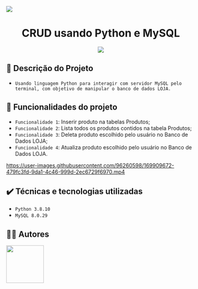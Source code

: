 <p><img src="https://user-images.githubusercontent.com/96260598/169896120-fcd89298-69bc-4e83-9353-a8e539afd3de.png"/></p>
<h1 align="center">CRUD usando Python e MySQL</h1>
<p align="center"><img src="http://img.shields.io/static/v1?label=STATUS&message=CONCLUIDO&color=GREEN&style=for-the-badge"/></p>

## 📜 Descrição do Projeto

- `Usando linguagem Python para interagir com servidor MySQL pelo terminal, com objetivo de manipular o banco de dados LOJA.`


## :hammer: Funcionalidades do projeto

- `Funcionalidade 1`: Inserir produto na tabelas Produtos;
- `Funcionalidade 2`: Lista todos os produtos contidos na tabela Produtos;
- `Funcionalidade 3`: Deleta produto escolhido pelo usuário no Banco de Dados LOJA;
- `Funcionalidade 4`: Atualiza produto escolhido pelo usuário no Banco de Dados LOJA.

https://user-images.githubusercontent.com/96260598/169909672-479fc3fd-9da1-4c46-999d-2ec6729f6970.mp4


## ✔️ Técnicas e tecnologias utilizadas

- `Python 3.8.10`
- `MySQL 8.0.29`

## 🧑‍💻 Autores 

 <img src="https://user-images.githubusercontent.com/96260598/169911493-da213c1e-7cdc-4f44-87bd-3cc3a47a64d3.jpeg" width="100px"/>

